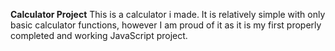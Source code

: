 **Calculator Project**
This is a calculator i made. It is relatively simple with only basic calculator functions, however I am proud of it as it is my first properly completed and working JavaScript project.
